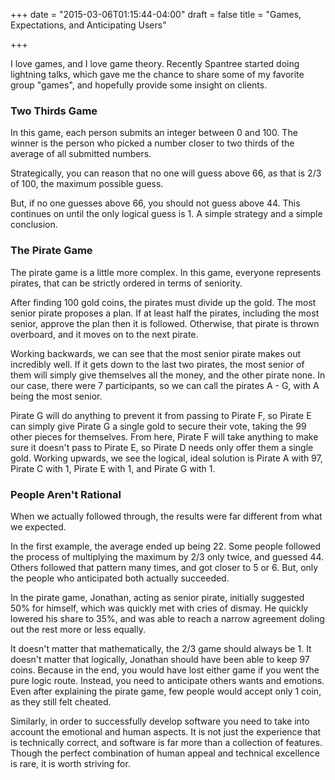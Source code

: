 +++
date = "2015-03-06T01:15:44-04:00"
draft = false
title = "Games, Expectations, and Anticipating Users"

+++

I love games, and I love game theory. Recently Spantree started doing lightning talks, which gave me the chance to share some of my favorite group "games", and hopefully provide some insight on clients.

<!--more-->

### Two Thirds Game

In this game, each person submits an integer between 0 and 100. The winner is the person who picked a number closer to two thirds of the average of all submitted numbers.

Strategically, you can reason that no one will guess above 66, as that is 2/3 of 100, the maximum possible guess.

But, if no one guesses above 66, you should not guess above 44. This continues on until the only logical guess is 1. A simple strategy and a simple conclusion.

### The Pirate Game

The pirate game is a little more complex. In this game, everyone represents pirates, that can be strictly ordered in terms of seniority.

After finding 100 gold coins, the pirates must divide up the gold. The most senior pirate proposes a plan. If at least half the pirates, including the most senior, approve the plan then it is followed. Otherwise, that pirate is thrown overboard, and it moves on to the next pirate.

Working backwards, we can see that the most senior pirate makes out incredibly well. If it gets down to the last two pirates, the most senior of them will simply give themselves all the money, and the other pirate none. In our case, there were 7 participants, so we can call the pirates A - G, with A being the most senior.

Pirate G will do anything to prevent it from passing to Pirate F, so Pirate E can simply give Pirate G a single gold to secure their vote, taking the 99 other pieces for themselves. From here, Pirate F will take anything to make sure it doesn't pass to Pirate E, so Pirate D needs only offer them a single gold. Working upwards, we see the logical, ideal solution is Pirate A with 97, Pirate C with 1, Pirate E with 1, and Pirate G with 1.

### People Aren't Rational

When we actually followed through, the results were far different from what we expected.

In the first example, the average ended up being 22. Some people followed the process of multiplying the maximum by 2/3 only twice, and guessed 44. Others followed that pattern many times, and got closer to 5 or 6. But, only the people who anticipated both actually succeeded.

In the pirate game, Jonathan, acting as senior pirate, initially suggested 50% for himself, which was quickly met with cries of dismay. He quickly lowered his share to 35%, and was able to reach a narrow agreement doling out the rest more or less equally.

It doesn't matter that mathematically, the 2/3 game should always be 1. It doesn't matter that logically, Jonathan should have been able to keep 97 coins. Because in the end, you would have lost either game if you went the pure logic route. Instead, you need to anticipate others wants and emotions. Even after explaining the pirate game, few people would accept only 1 coin, as they still felt cheated.

Similarly, in order to successfully develop software you need to take into account the emotional and human aspects. It is not just the experience that is technically correct, and software is far more than a collection of features. Though the perfect combination of human appeal and technical excellence is rare, it is worth striving for.
